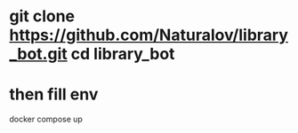 git clone https://github.com/Naturalov/library_bot.git
cd library_bot
===
then fill env
===
docker compose up
